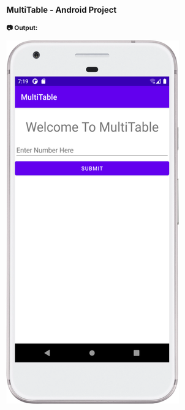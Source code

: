 ## MultiTable - Android Project

### :camera: Output:
<img alt="005_MultiTable" src="MultiTable_App_Screenshot.png" width="450" height="950" />
